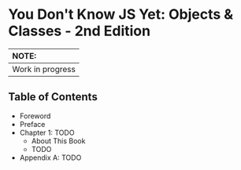 # You Don't Know JS Yet: Objects & Classes - 2nd Edition

| NOTE: |
| :--- |
| Work in progress |

## Table of Contents

* Foreword
* Preface
* Chapter 1: TODO
    * About This Book
    * TODO
* Appendix A: TODO
